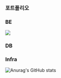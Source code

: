 <div> 
  <h3>포트폴리오</h3>
  <h3>BE</h3>
  <img src="https://img.shields.io/badge/SpringBoot-#6DB33F?style=for-the-badge&logo=springboot&logoColor=white">
  <h3>DB</h3>
  <h3>Infra</h3>

  
![Anurag's GitHub stats](https://github-readme-stats.vercel.app/api?username=se6816&show_icons=true&theme=radical)
</div>
